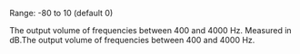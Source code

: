 Range: -80 to 10 (default 0)

The output volume of frequencies between 400 and 4000 Hz. Measured in dB.The output volume of frequencies between 400 and 4000 Hz.